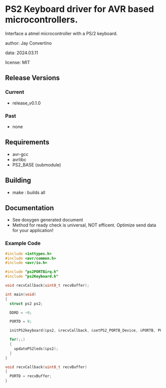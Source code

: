 # PS2 Keyboard driver for AVR based microcontrollers.

Interface a atmel microcontroller with a PS/2 keyboard.

author: Jay Convertino

data: 2024.03.11

license: MIT

## Release Versions
### Current
  - release_v0.1.0

### Past
  - none

## Requirements
  - avr-gcc
  - avrlibc
  - PS2_BASE (submodule)

## Building
  - make : builds all

## Documentation
  - See doxygen generated document
  - Method for ready check is universal, NOT efficent. Optimize send data for your application!

### Example Code
```c
#include <inttypes.h>
#include <avr/common.h>
#include <avr/io.h>

#include "ps2PORTBirq.h"
#include "ps2Keyboard.h"

void recvCallback(uint8_t recvBuffer);

int main(void)
{
  struct ps2 ps2;

  DDRD = ~0;

  PORTD = 0;

  initPS2keyboard(&ps2, &recvCallback, &setPS2_PORTB_Device, &PORTB, PORTB0, PORTB1);

  for(;;)
  {
    updatePS2leds(&ps2);
  }
}

void recvCallback(uint8_t recvBuffer)
{
  PORTD = recvBuffer;
}
```
